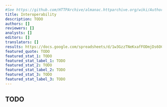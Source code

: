 ```yaml
---
#See https://github.com/HTTPArchive/almanac.httparchive.org/wiki/Authors'-Guide#metadata-to-add-at-the-top-of-your-chapters
title: Interoperability
description: TODO
authors: []
reviewers: []
analysts: []
editors: []
translators: []
results: https://docs.google.com/spreadsheets/d/1w3GzzTNeKxafFODmjDs6OC2dseNEDDKwUV8KeSgRI1Y/
featured_quote: TODO
featured_stat_1: TODO
featured_stat_label_1: TODO
featured_stat_2: TODO
featured_stat_label_2: TODO
featured_stat_3: TODO
featured_stat_label_3: TODO
---
```


## TODO
